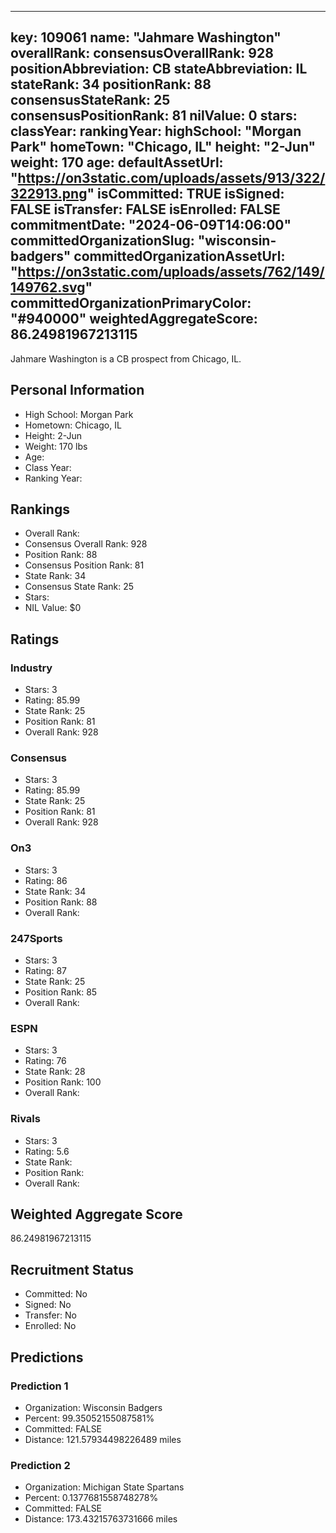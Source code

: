 ---
  key: 109061
  name: "Jahmare Washington"
  overallRank: 
  consensusOverallRank: 928
  positionAbbreviation: CB
  stateAbbreviation: IL
  stateRank: 34
  positionRank: 88
  consensusStateRank: 25
  consensusPositionRank: 81
  nilValue: 0
  stars: 
  classYear: 
  rankingYear: 
  highSchool: "Morgan Park"
  homeTown: "Chicago, IL"
  height: "2-Jun"
  weight: 170
  age: 
  defaultAssetUrl: "https://on3static.com/uploads/assets/913/322/322913.png"
  isCommitted: TRUE
  isSigned: FALSE
  isTransfer: FALSE
  isEnrolled: FALSE
  commitmentDate: "2024-06-09T14:06:00"
  committedOrganizationSlug: "wisconsin-badgers"
  committedOrganizationAssetUrl: "https://on3static.com/uploads/assets/762/149/149762.svg"
  committedOrganizationPrimaryColor: "#940000"
  weightedAggregateScore: 86.24981967213115
  ---
  
  Jahmare Washington is a CB prospect from Chicago, IL.
  
  ## Personal Information
  - High School: Morgan Park
  - Hometown: Chicago, IL
  - Height: 2-Jun
  - Weight: 170 lbs
  - Age: 
  - Class Year: 
  - Ranking Year: 
  
  ## Rankings
  - Overall Rank: 
  - Consensus Overall Rank: 928
  - Position Rank: 88
  - Consensus Position Rank: 81
  - State Rank: 34
  - Consensus State Rank: 25
  - Stars: 
  - NIL Value: $0
  
  ## Ratings
  
  ### Industry
  - Stars: 3
  - Rating: 85.99
  - State Rank: 25
  - Position Rank: 81
  - Overall Rank: 928
  
  ### Consensus
  - Stars: 3
  - Rating: 85.99
  - State Rank: 25
  - Position Rank: 81
  - Overall Rank: 928
  
  ### On3
  - Stars: 3
  - Rating: 86
  - State Rank: 34
  - Position Rank: 88
  - Overall Rank: 
  
  ### 247Sports
  - Stars: 3
  - Rating: 87
  - State Rank: 25
  - Position Rank: 85
  - Overall Rank: 
  
  ### ESPN
  - Stars: 3
  - Rating: 76
  - State Rank: 28
  - Position Rank: 100
  - Overall Rank: 
  
  ### Rivals
  - Stars: 3
  - Rating: 5.6
  - State Rank: 
  - Position Rank: 
  - Overall Rank: 
  
  ## Weighted Aggregate Score
  86.24981967213115
  
  ## Recruitment Status
  - Committed: No
  - Signed: No
  - Transfer: No
  - Enrolled: No
  
  
  
  ## Predictions
  
  ### Prediction 1
  - Organization: Wisconsin Badgers
  - Percent: 99.35052155087581%
  - Committed: FALSE
  - Distance: 121.57934498226489 miles
  
  ### Prediction 2
  - Organization: Michigan State Spartans
  - Percent: 0.1377681558748278%
  - Committed: FALSE
  - Distance: 173.43215763731666 miles
  